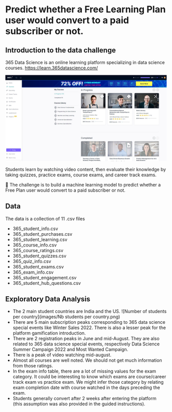 # Predict whether a Free Learning Plan user would convert to a paid subscriber or not.

## Introduction to the data challenge

365 Data Science is an online learning platform specializing in data science courses.
https://learn.365datascience.com/

![365 Data Science](images/365_data_science.jpg?raw=true "365 Data Science learning platform")

Students learn by watching video content, then evaluate their knowledge by taking quizzes, practice exams, course exams, and career track exams.

🎯 The challenge is to build a machine learning model to predict whether a Free Plan user would convert to a paid subscriber or not.

## Data

The data is a collection of 11 .csv files
- 365_student_info.csv
- 365_student_purchases.csv
- 365_student_learning.csv
- 365_course_info.csv
- 365_course_ratings.csv
- 365_student_quizzes.csv
- 365_quiz_info.csv
- 365_student_exams.csv
- 365_exam_info.csv
- 365_student_engagement.csv
- 365_student_hub_questions.csv

## Exploratory Data Analysis

-	The 2 main student countries are India and the US.
![Number of students per country](images/Nb students per country.png)
-	There are 5 main subscription peaks corresponding to 365 data science special events like Winter Sales 2022. There is also a lesser peak for the platform gamification introduction.
-	There are 2 registration peaks in June and mid-August. They are also related to 365 data science special events, respectively Data Science Summer Campaign 2022 and Most Wanted Campaign.
-	There is a peak of video watching mid-august.
-	Almost all courses are well noted. We should not get much information from those ratings.
-	In the exam info table, there are a lot of missing values for the exam category. It could be interesting to know which exams are course/career track exam vs practice exam. We might infer those category by relating exam completion date with course watched in the days preceding the exam.
-	Students generally convert after 2 weeks after entering the platform (this assumption was also provided in the guided instructions).
